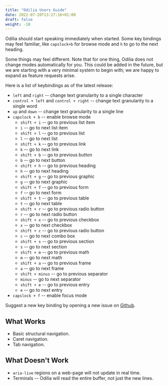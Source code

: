 ```yaml
---
title: "Odilia Users Guide"
date: 2022-07-20T13:27:16+01:00
draft: false
weight: -10
---
```


Odilia should start speaking immediately when started.
Some key bindings may feel familiar, like `capslock+b` for browse mode and `h` to go to the next heading.

Some things may feel different.
Note that for one thing, Odilia does not change modes automatically for you.
This could be added in the future, but we are starting with a very minimal system to begin with;
we are happy to expand as feature requests arise.

Here is a list of keybindings as of the latest release:

* `left` and `right` -- change text granularity to a single character
* `control + left` and `control + right` -- change text granularity to a single word
* `up` and `down` -- change text granularity to a single line
* `capslock + b` -- enable browse mode
  * `shift + i` -- go to previous list item
  * `i` -- go to next list item
  * `shift + l` -- go to previous list
  * `l` -- go to next list
  * `shift + k` -- go to previous link
  * `k` -- go to next link
  * `shift + b` -- go to previous button
  * `b` -- go to next button
  * `shift + h` -- go to previous heading
  * `h` -- go to next heading
  * `shift + g` -- go to previous graphic
  * `g` -- go to next graphic
  * `shift + f` -- go to previous form
  * `f` -- go to next form
  * `shift + t` -- go to previous table
  * `t` -- go to next table
  * `shift + r` -- go to previous radio button
  * `r` -- go to next radio button
  * `shift + x` -- go to previous checkbox
  * `x` -- go to next checkbox
  * `shift + c` -- go to previous radio button
  * `c` -- go to next combo box
  * `shift + s` -- go to previous section
  * `s` -- go to next section
  * `shift + m` -- go to previous math
  * `m` -- go to next math
  * `shift + a` -- go to previous frame
  * `a` -- go to next frame
  * `shift + minus` -- go to previous separator
  * `minus` -- go to next separator
  * `shift + e` -- go to previous entry
  * `e` -- go to next entry
* `capslock + f` -- enable focus mode

Suggest a new key binding by opening a new issue on [Github](https://github.com/odilia-app/odilia/issues/).

## What Works

* Basic structural navigation.
* Caret navigation.
* Tab navigation.

## What Doesn't Work

* `aria-live` regions on a web-page will not update in real time.
* Terminals -- Odilia will read the entire buffer, not just the new lines.

